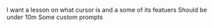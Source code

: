 I want a lesson on what cursor is and a some of its featuers
Should be under 10m 
Some custom prompts 

